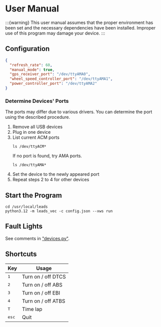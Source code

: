 # User Manual

:::{warning}
This user manual assumes that the proper environment has been set and the necessary dependencies have been installed.
Improper use of this program may damage your device.
:::

## Configuration

```json
{
  "refresh_rate": 60,
  "manual_mode": true,
  "gps_receiver_port": "/dev/ttyAMA0",
  "wheel_speed_controller_port": "/dev/ttyAMA1",
  "power_controller_port": "/dev/ttyAMA2"
}
```

### Determine Devices' Ports

The ports may differ due to various drivers. You can determine the port using the described procedure.

1. Remove all USB devices
2. Plug in one device
3. List current ACM ports
   ```shell
   ls /dev/ttyACM*
   ```
   If no port is found, try AMA ports.
   ```shell
   ls /dev/ttyAMA*
   ```
4. Set the device to the newly appeared port
5. Repeat steps 2 to 4 for other devices

## Start the Program

```shell
cd /usr/local/leads
python3.12 -m leads_vec -c config.json --xws run
```

## Fault Lights

See comments in ["devices.py"](#leads_vec.devices).

## Shortcuts

| Key            | Usage              |
|----------------|--------------------|
| <kbd>1</kbd>   | Turn on / off DTCS |
| <kbd>2</kbd>   | Turn on / off ABS  |
| <kbd>3</kbd>   | Turn on / off EBI  |
| <kbd>4</kbd>   | Turn on / off ATBS |
| <kbd>T</kbd>   | Time lap           |
| <kbd>esc</kbd> | Quit               |
